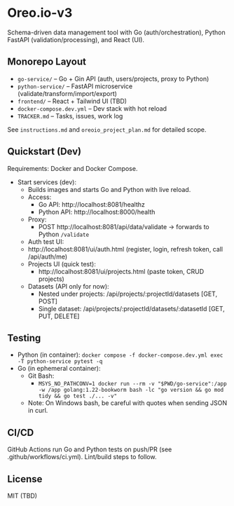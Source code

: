 # Oreo.io-v3

Schema-driven data management tool with Go (auth/orchestration), Python FastAPI (validation/processing), and React (UI).

## Monorepo Layout
- `go-service/` – Go + Gin API (auth, users/projects, proxy to Python)
- `python-service/` – FastAPI microservice (validate/transform/import/export)
- `frontend/` – React + Tailwind UI (TBD)
- `docker-compose.dev.yml` – Dev stack with hot reload
- `TRACKER.md` – Tasks, issues, work log

See `instructions.md` and `oreoio_project_plan.md` for detailed scope.

## Quickstart (Dev)
Requirements: Docker and Docker Compose.

- Start services (dev):
  - Builds images and starts Go and Python with live reload.
  - Access:
    - Go API: http://localhost:8081/healthz
    - Python API: http://localhost:8000/health
  - Proxy:
    - POST http://localhost:8081/api/data/validate → forwards to Python `/validate`
  - Auth test UI:
  - http://localhost:8081/ui/auth.html (register, login, refresh token, call /api/auth/me)
  - Projects UI (quick test):
    - http://localhost:8081/ui/projects.html (paste token, CRUD projects)
  - Datasets (API only for now):
    - Nested under projects: /api/projects/:projectId/datasets [GET, POST]
    - Single dataset: /api/projects/:projectId/datasets/:datasetId [GET, PUT, DELETE]

## Testing
- Python (in container): `docker compose -f docker-compose.dev.yml exec -T python-service pytest -q`
- Go (in ephemeral container):
  - Git Bash:
    - `MSYS_NO_PATHCONV=1 docker run --rm -v "$PWD/go-service":/app -w /app golang:1.22-bookworm bash -lc "go version && go mod tidy && go test ./... -v"`
  - Note: On Windows bash, be careful with quotes when sending JSON in curl.

## CI/CD
GitHub Actions run Go and Python tests on push/PR (see .github/workflows/ci.yml). Lint/build steps to follow.

## License
MIT (TBD)